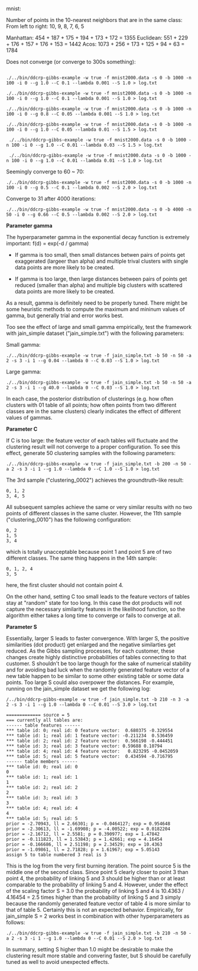 mnist:

Number of points in the 10-nearest neighbors that are in the same class:
From left to right: 10, 9, 8, 7, 6, 5

Manhattan: 454 + 187 + 175 + 194 + 173 + 172 = 1355
Euclidean: 551 + 229 + 176 + 157 + 176 + 153 = 1442
Acos: 1073 + 256 + 173 + 125 + 94 + 63 = 1784

Does not converge (or converge to 300s something):

```

./../bin/ddcrp-gibbs-example -w true -f mnist2000.data -s 0 -b 1000 -n 100 -i 0 --g 1.0 --C 0.1 --lambda 0.001 --S 1.0 > log.txt

./../bin/ddcrp-gibbs-example -w true -f mnist2000.data -s 0 -b 1000 -n 100 -i 0 --g 1.0 --C 0.1 --lambda 0.001 --S 1.0 > log.txt

./../bin/ddcrp-gibbs-example -w true -f mnist2000.data -s 0 -b 1000 -n 100 -i 0 --g 0.8 --C 0.05 --lambda 0.001 --S 1.0 > log.txt

./../bin/ddcrp-gibbs-example -w true -f mnist2000.data -s 0 -b 1000 -n 100 -i 0 --g 1.0 --C 0.05 --lambda 0.01 --S 1.5 > log.txt

 ./../bin/ddcrp-gibbs-example -w true -f mnist2000.data -s 0 -b 1000 -n 100 -i 0 --g 1.0 --C 0.01 --lambda 0.03 --S 1.5 > log.txt
 
 ./../bin/ddcrp-gibbs-example -w true -f mnist2000.data -s 0 -b 1000 -n 100 -i 0 --g 1.0 --C 0.01 --lambda 0.01 --S 1.0 > log.txt

```

Seemingly converge to 60 ~ 70:

```
./../bin/ddcrp-gibbs-example -w true -f mnist2000.data -s 0 -b 1000 -n 100 -i 0 --g 0.5 --C 0.1 --lambda 0.002 --S 2.0 > log.txt
```

Converge to 31 after 4000 iterations:

```
./../bin/ddcrp-gibbs-example -w true -f mnist2000.data -s 0 -b 4000 -n 50 -i 0 --g 0.66 --C 0.5 --lambda 0.002 --S 2.0 > log.txt

```


**Parameter gamma**

The hyperparameter gamma in the exponential decay function is extremely important: f(d) = exp(-d / gamma)

- If gamma is too small, then small distances betwen pairs of points get exaggerated (largeer than alpha) and multiple trival clusters with single data points are more likely to be created.

- If gamma is too large, then large distances between pairs of points get reduced (smaller than alpha) and multiple big clusters with scattered data points are more likely to be created.

As a result, gamma is definitely need to be properly tuned. There might be some heuristic methods to compute the maximum and mininum values of gamma, but generally trial and error works best.

Too see the effect of large and small gamma empirically, test the framework with jain_simple dataset ("jain_simple.txt") with the following parameters:

Small gamma:

```
./../bin/ddcrp-gibbs-example -w true -f jain_simple.txt -b 50 -n 50 -a 2 -s 3 -i 1 --g 0.04 --lambda 0 --C 0.03 --S 1.0 > log.txt
```

Large gamma:

```
./../bin/ddcrp-gibbs-example -w true -f jain_simple.txt -b 50 -n 50 -a 2 -s 3 -i 1 --g 40.0 --lambda 0 --C 0.03 --S 1.0 > log.txt
```

In each case, the posterior distribution of clusterings (e.g. how often clusters with 01 table of all points; how often points from two different classes are in the same clusters) clearly indicates the effect of different values of gammas.

**Parameter C**

If C is too large: the feature vector of each tables will fluctuate and the clustering result will not converge to a proper configuration. To see this effect, generate 50 clustering samples with the following parameters:

```
./../bin/ddcrp-gibbs-example -w true -f jain_simple.txt -b 200 -n 50 -a 2 -s 3 -i 1 --g 1.0 --lambda 0 --C 1.0 --S 1.0 > log.txt
```

The 3rd sample ("clustering_0002") achieves the groundtruth-like result:

```
0, 1, 2
3, 4, 5
```

All subsequent samples achieve the same or very similar results with no two points of different classes in the same cluster. However, the 11th sample ("clustering_0010") has the following configuration:

```
0, 2
1, 5
3, 4
```

which is totally unacceptable because point 1 and point 5 are of two different classes. The same thing happens in the 14th sample:

```
0, 1, 2, 4
3, 5
```

here, the first cluster should not contain point 4.

On the other hand, setting C too small leads to the feature vectors of tables stay at "random" state for too long. In this case the dot products will not capture the necessary similarity features in the likelihood function, so the algorithm either takes a long time to converge or fails to converge at all.

**Parameter S**

Essentially, larger S leads to faster convergence. With larger S, the positive similarities (dot product) get enlarged and the negative similarties get reduced. As the Gibbs sampling processes, for each customer, these changes create highly distinctive probabilities of tables connecting to that customer. S shouldn't be too large though for the sake of numerical stability and for avoiding bad luck when the randomly generated feature vector of a new table happen to be similar to some other existing table or some data points. Too large S could also overpower the distances. For example, running on the jain_simple dataset we get the following log:

```
/../bin/ddcrp-gibbs-example -w true -f jain_simple.txt -b 210 -n 3 -a 2 -s 3 -i 1 --g 1.0 --lambda 0 --C 0.01 --S 3.0 > log.txt
```

```
============= source = 5
=== currently all tables are:
------ table features ------
*** table id: 0; real id: 0 feature vector:  0.680375 -0.329554
*** table id: 1; real id: 1 feature vector: -0.211234  0.536459
*** table id: 2; real id: 2 feature vector:  0.566198 -0.444451
*** table id: 3; real id: 3 feature vector: 0.59688 0.10794
*** table id: 4; real id: 4 feature vector:   0.823295 -0.0452059
*** table id: 5; real id: 5 feature vector:  0.434594 -0.716795
------ table members ------
*** table id: 0; real id: 0
0
*** table id: 1; real id: 1
1
*** table id: 2; real id: 2
2
*** table id: 3; real id: 3
3
*** table id: 4; real id: 4
4
*** table id: 5; real id: 5
prior = -2.70943, ll = 2.66301; p = -0.0464127; exp = 0.954648
prior = -2.30613, ll = -1.69908; p = -4.00522; exp = 0.0182204
prior = -2.16712, ll = 2.5581; p = 0.390977; exp = 1.47842
prior = -0.111823, ll = 1.53843; p = 1.42661; exp = 4.16454
prior = -0.166686, ll = 2.51198; p = 2.34529; exp = 10.4363
prior = -1.09861, ll = 2.71828; p = 1.61967; exp = 5.05143
assign 5 to table numbered 3 real is 3
```

This is the log from the very first burning iteration. The point source 5 is the middle one of the second class. Since point 5 clearly closer to point 3 than point 4, the probability of linking 5 and 3 should be higher than or at least comparable to the probability of linking 5 and 4. However, under the effect of the scaling factor S = 3.0 the probability of linking 5 and 4 is 10.4363 / 4.16454 = 2.5 times higher than the probability of linking 5 and 3 simply because the randomly generated feature vector of table 4 is more similar to that of table 5. Certainly this is not an expected behavior. Empirically, for jain_simple S = 2 works best in combination with other hyperparameters as follows:

```
./../bin/ddcrp-gibbs-example -w true -f jain_simple.txt -b 210 -n 50 -a 2 -s 3 -i 1 --g 1.0 --lambda 0 --C 0.01 --S 2.0 > log.txt
```

In summary, setting S higher than 1.0 might be desirable to make the clustering result more stable and convering faster, but S should be carefully tuned as well to avoid unexpected effects.

